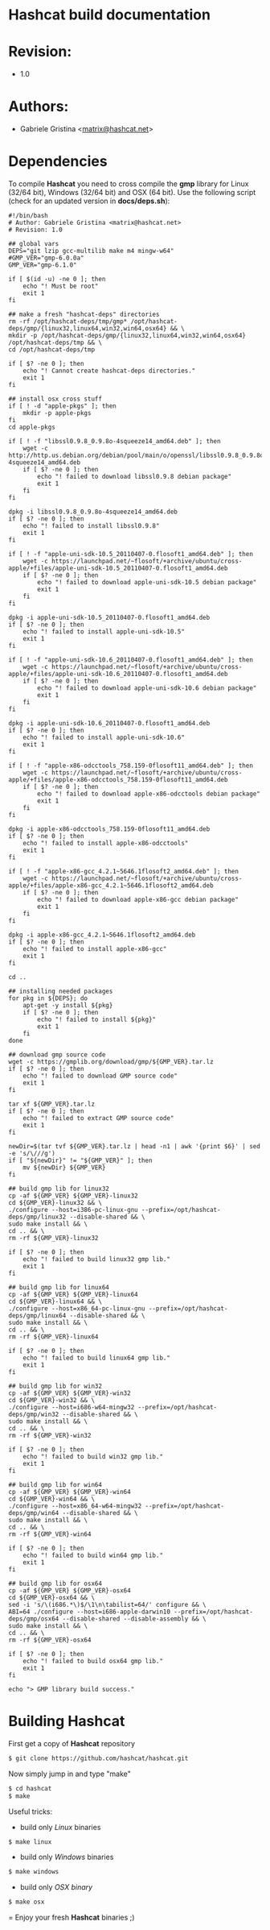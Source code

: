 Hashcat build documentation
=
# Revision:
* 1.0

# Authors:
* Gabriele Gristina <<matrix@hashcat.net>>

# Dependencies

To compile **Hashcat** you need to cross compile the **gmp** library for Linux (32/64 bit), Windows (32/64 bit) and OSX (64 bit).
Use the following script (check for an updated version in **docs/deps.sh**):

    #!/bin/bash
    # Author: Gabriele Gristina <matrix@hashcat.net>
    # Revision: 1.0
    
    ## global vars
    DEPS="git lzip gcc-multilib make m4 mingw-w64"
    #GMP_VER="gmp-6.0.0a"
    GMP_VER="gmp-6.1.0"
    
    if [ $(id -u) -ne 0 ]; then
	    echo "! Must be root"
	    exit 1
    fi

    ## make a fresh "hashcat-deps" directories
    rm -rf /opt/hashcat-deps/tmp/gmp* /opt/hashcat-deps/gmp/{linux32,linux64,win32,win64,osx64} && \
    mkdir -p /opt/hashcat-deps/gmp/{linux32,linux64,win32,win64,osx64} /opt/hashcat-deps/tmp && \
    cd /opt/hashcat-deps/tmp
    
    if [ $? -ne 0 ]; then
    	echo "! Cannot create hashcat-deps directories."
    	exit 1
    fi
    
    ## install osx cross stuff
    if [ ! -d "apple-pkgs" ]; then
    	mkdir -p apple-pkgs
    fi
    cd apple-pkgs
    
    if [ ! -f "libssl0.9.8_0.9.8o-4squeeze14_amd64.deb" ]; then
    	wget -c http://http.us.debian.org/debian/pool/main/o/openssl/libssl0.9.8_0.9.8o-4squeeze14_amd64.deb
    	if [ $? -ne 0 ]; then
    		echo "! failed to download libssl0.9.8 debian package"
    		exit 1
    	fi
    fi
    
    dpkg -i libssl0.9.8_0.9.8o-4squeeze14_amd64.deb
    if [ $? -ne 0 ]; then
    	echo "! failed to install libssl0.9.8"
    	exit 1
    fi
    
    if [ ! -f "apple-uni-sdk-10.5_20110407-0.flosoft1_amd64.deb" ]; then
    	wget -c https://launchpad.net/~flosoft/+archive/ubuntu/cross-apple/+files/apple-uni-sdk-10.5_20110407-0.flosoft1_amd64.deb
    	if [ $? -ne 0 ]; then
    		echo "! failed to download apple-uni-sdk-10.5 debian package"
    		exit 1
    	fi
    fi
    
    dpkg -i apple-uni-sdk-10.5_20110407-0.flosoft1_amd64.deb
    if [ $? -ne 0 ]; then
    	echo "! failed to install apple-uni-sdk-10.5"
    	exit 1
    fi
    
    if [ ! -f "apple-uni-sdk-10.6_20110407-0.flosoft1_amd64.deb" ]; then
    	wget -c https://launchpad.net/~flosoft/+archive/ubuntu/cross-apple/+files/apple-uni-sdk-10.6_20110407-0.flosoft1_amd64.deb
    	if [ $? -ne 0 ]; then
    		echo "! failed to download apple-uni-sdk-10.6 debian package"
    		exit 1
    	fi
    fi
    
    dpkg -i apple-uni-sdk-10.6_20110407-0.flosoft1_amd64.deb
    if [ $? -ne 0 ]; then
    	echo "! failed to install apple-uni-sdk-10.6"
    	exit 1
    fi
    
    if [ ! -f "apple-x86-odcctools_758.159-0flosoft11_amd64.deb" ]; then
    	wget -c https://launchpad.net/~flosoft/+archive/ubuntu/cross-apple/+files/apple-x86-odcctools_758.159-0flosoft11_amd64.deb
    	if [ $? -ne 0 ]; then
    		echo "! failed to download apple-x86-odcctools debian package"
    		exit 1
    	fi
    fi
    
    dpkg -i apple-x86-odcctools_758.159-0flosoft11_amd64.deb
    if [ $? -ne 0 ]; then
    	echo "! failed to install apple-x86-odcctools"
    	exit 1
    fi
    
    if [ ! -f "apple-x86-gcc_4.2.1~5646.1flosoft2_amd64.deb" ]; then
    	wget -c https://launchpad.net/~flosoft/+archive/ubuntu/cross-apple/+files/apple-x86-gcc_4.2.1~5646.1flosoft2_amd64.deb
    	if [ $? -ne 0 ]; then
    		echo "! failed to download apple-x86-gcc debian package"
    		exit 1
    	fi
    fi
    
    dpkg -i apple-x86-gcc_4.2.1~5646.1flosoft2_amd64.deb
    if [ $? -ne 0 ]; then
    	echo "! failed to install apple-x86-gcc"
    	exit 1
    fi
    
    cd ..
    
    ## installing needed packages
    for pkg in ${DEPS}; do
    	apt-get -y install ${pkg}
    	if [ $? -ne 0 ]; then
    	    echo "! failed to install ${pkg}"
    	    exit 1
    	fi
    done
    
    ## download gmp source code
    wget -c https://gmplib.org/download/gmp/${GMP_VER}.tar.lz
    if [ $? -ne 0 ]; then
    	echo "! failed to download GMP source code"
    	exit 1
    fi
    
    tar xf ${GMP_VER}.tar.lz
    if [ $? -ne 0 ]; then
    	echo "! failed to extract GMP source code"
    	exit 1
    fi
    
    newDir=$(tar tvf ${GMP_VER}.tar.lz | head -n1 | awk '{print $6}' | sed -e 's/\///g')
    if [ "${newDir}" != "${GMP_VER}" ]; then
    	mv ${newDir} ${GMP_VER}
    fi
    
    ## build gmp lib for linux32
    cp -af ${GMP_VER} ${GMP_VER}-linux32
    cd ${GMP_VER}-linux32 && \
    ./configure --host=i386-pc-linux-gnu --prefix=/opt/hashcat-deps/gmp/linux32 --disable-shared && \
    sudo make install && \
    cd .. && \
    rm -rf ${GMP_VER}-linux32
    
    if [ $? -ne 0 ]; then
    	echo "! failed to build linux32 gmp lib."
    	exit 1
    fi
    
    ## build gmp lib for linux64
    cp -af ${GMP_VER} ${GMP_VER}-linux64
    cd ${GMP_VER}-linux64 && \
    ./configure --host=x86_64-pc-linux-gnu --prefix=/opt/hashcat-deps/gmp/linux64 --disable-shared && \
    sudo make install && \
    cd .. && \
    rm -rf ${GMP_VER}-linux64
    
    if [ $? -ne 0 ]; then
    	echo "! failed to build linux64 gmp lib."
    	exit 1
    fi
    
    ## build gmp lib for win32
    cp -af ${GMP_VER} ${GMP_VER}-win32
    cd ${GMP_VER}-win32 && \
    ./configure --host=i686-w64-mingw32 --prefix=/opt/hashcat-deps/gmp/win32 --disable-shared && \
    sudo make install && \
    cd .. && \
    rm -rf ${GMP_VER}-win32
    
    if [ $? -ne 0 ]; then
    	echo "! failed to build win32 gmp lib."
    	exit 1
    fi
    
    ## build gmp lib for win64
    cp -af ${GMP_VER} ${GMP_VER}-win64
    cd ${GMP_VER}-win64 && \
    ./configure --host=x86_64-w64-mingw32 --prefix=/opt/hashcat-deps/gmp/win64 --disable-shared && \
    sudo make install && \
    cd .. && \
    rm -rf ${GMP_VER}-win64
    
    if [ $? -ne 0 ]; then
    	echo "! failed to build win64 gmp lib."
    	exit 1
    fi
    
    ## build gmp lib for osx64
    cp -af ${GMP_VER} ${GMP_VER}-osx64
    cd ${GMP_VER}-osx64 && \
    sed -i 's/\(i686.*\)$/\1\n\tabilist=64/' configure && \
    ABI=64 ./configure --host=i686-apple-darwin10 --prefix=/opt/hashcat-deps/gmp/osx64 --disable-shared --disable-assembly && \
    sudo make install && \
    cd .. && \
    rm -rf ${GMP_VER}-osx64
    
    if [ $? -ne 0 ]; then
    	echo "! failed to build osx64 gmp lib."
    	exit 1
    fi
    
    echo "> GMP library build success."

# Building Hashcat
First get a copy of **Hashcat** repository

```sh
$ git clone https://github.com/hashcat/hashcat.git
```

Now simply jump in and type "make"

```sh
$ cd hashcat
$ make
```

Useful tricks:
- build only *Linux* binaries
```sh
$ make linux
```
- build only *Windows* binaries
```sh
$ make windows
```
- build only *OSX binary*
```sh
$ make osx
```

=
Enjoy your fresh **Hashcat** binaries ;)
